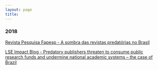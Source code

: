 ```yaml
---
layout: page
title:
---
```


### 2018

[Revista Pesquisa Fapesp - A sombra das revistas predatórias no Brasil](http://www.revistapesquisa.fapesp.br/2018/08/09/a-sombra-das-revistas-predatorias-no-brasil/)

[LSE Impact Blog - Predatory publishers threaten to consume public research funds and undermine national academic systems – the case of Brazil](http://blogs.lse.ac.uk/impactofsocialsciences/2018/09/06/predatory-publishers-threaten-to-consume-public-research-funds-and-undermine-national-academic-systems-the-case-of-brazil/)
